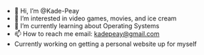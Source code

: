 - 👋 Hi, I’m @Kade-Peay
- 👀 I’m interested in video games, movies, and ice cream
- 🌱 I’m currently learning about Operating Systems
- 📫 How to reach me email: kadepeay@gmail.com
- Currently working on getting a personal website up for myself 

<!---
Kade-Peay/Kade-Peay is a ✨ special ✨ repository because its `README.md` (this file) appears on your GitHub profile.
You can click the Preview link to take a look at your changes.
--->
